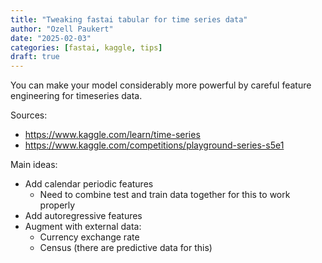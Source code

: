 ```yaml
---
title: "Tweaking fastai tabular for time series data"
author: "Ozell Paukert"
date: "2025-02-03"
categories: [fastai, kaggle, tips]
draft: true
---
```


You can make your model considerably more powerful by careful feature engineering for timeseries data.

Sources:
- <https://www.kaggle.com/learn/time-series>
- <https://www.kaggle.com/competitions/playground-series-s5e1>

Main ideas:
- Add calendar periodic features
  - Need to combine test and train data together for this to work properly
- Add autoregressive features
- Augment with external data:
  - Currency exchange rate
  - Census (there are predictive data for this)


